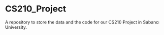 # CS210_Project
A repository to store the data and the code for our CS210 Project in Sabancı University.
